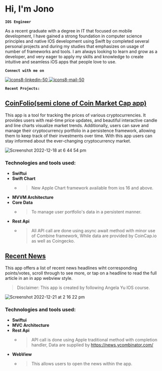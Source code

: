 <h1>Hi, I'm Jono</h1>


**`IOS Engineer`**

As a recent graduate with a degree in IT that focused on mobile development, I have gained a strong foundation in computer science principles and native IOS development using Swift by completed several personal projects and during my studies that emphasizes on usage of number of frameworks and tools.
I am always looking to learn and grow as a developer, and very eager to apply my skills and knowledge to create intuitive and seamless iOS apps that people love to use.


**`Connect with me on`**

<a href="https://www.linkedin.com/in/jonoiosdev/">![icons8-linkedin-50](https://user-images.githubusercontent.com/96099265/208279772-46737771-ed4f-439a-89e8-a4e1b4b9637d.png)
<a href = "mailto: jonothen99@gmail.com">![icons8-mail-50](https://user-images.githubusercontent.com/96099265/208280216-67b7620b-c5a5-4412-8c7c-a317b87aa47d.png)</a>


<!--  [<img src="https://ghchart.rshah.org/Jonothen099" width="720">](#bottom)
 -->

**`Recent Projects:`**
## [CoinFolio(semi clone of Coin Market Cap app)](https://github.com/Jonothen099/CoinFolio)
This app is a tool for tracking the prices of various cryptocurrencies. It provides users with real-time price updates, and beautiful interactive candle and line charts visualize market trends. Additionally, users can save and manage their cryptocurrency portfolio in a persistence framework, allowing them to keep track of their investments over time. With this app users can stay informed about the ever-changing cryptocurrency market. 

![Screenshot 2022-12-18 at 6 44 54 pm](https://user-images.githubusercontent.com/96099265/208287138-24a22bc4-97de-482d-801f-6d6a17fb532b.png)

### Technologies and tools used: 
 - **Swiftui**
 - **Swift Chart** 
   - > New Apple Chart framework available from ios 16 and above. 
 - **MVVM Architecture**
 - **Core Data**
     - > To manage user portfolio's data in a persistent manner. 
 - **Rest Api**
     - >All API call are done using async await method with minor use of Combine framework, While data are provided by CoinCap.io as well as Coingecko. 


## [Recent News](https://github.com/Jonothen099/RecentNews)
This app offers a list of recent news headlines wiht corresponding points/votes, scroll through to see more, or tap on a headline to read the full article in an in app webview style. 
 > Disclaimer: This app is created by following Angela Yu IOS course. 
 

![Screenshot 2022-12-21 at 2 16 22 pm](https://user-images.githubusercontent.com/96099265/208812701-92fea762-d914-4676-806b-93756b1225d6.png)

### Technologies and tools used: 
 - **Swiftui**
 - **MVC Architecture**
 - **Rest Api**
     - > API call is done using Apple traditional method with completion handler, Data are supplied by https://news.ycombinator.com/
- **WebView**
     - > This allows users to open the news within the app. 

